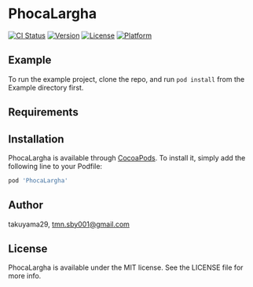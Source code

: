 # PhocaLargha

[![CI Status](https://img.shields.io/travis/takuyama29/PhocaLargha.svg?style=flat)](https://travis-ci.org/takuyama29/PhocaLargha)
[![Version](https://img.shields.io/cocoapods/v/PhocaLargha.svg?style=flat)](https://cocoapods.org/pods/PhocaLargha)
[![License](https://img.shields.io/cocoapods/l/PhocaLargha.svg?style=flat)](https://cocoapods.org/pods/PhocaLargha)
[![Platform](https://img.shields.io/cocoapods/p/PhocaLargha.svg?style=flat)](https://cocoapods.org/pods/PhocaLargha)

## Example

To run the example project, clone the repo, and run `pod install` from the Example directory first.

## Requirements

## Installation

PhocaLargha is available through [CocoaPods](https://cocoapods.org). To install
it, simply add the following line to your Podfile:

```ruby
pod 'PhocaLargha'
```

## Author

takuyama29, tmn.sby001@gmail.com

## License

PhocaLargha is available under the MIT license. See the LICENSE file for more info.
